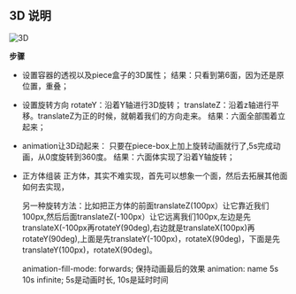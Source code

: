 ## 3D 说明

![3D](http://pela5ecqg.bkt.clouddn.com/WechatIMG23.png)

**步骤**
- 设置容器的透视以及piece盒子的3D属性；
    结果：只看到第6面，因为还是原位置，重叠；
- 设置旋转方向
    rotateY：沿着Y轴进行3D旋转；
    translateZ：沿着z轴进行平移。translateZ为正的时候，就朝着我们的方向走来。
    结果：六面全部围着立起来；
- animation让3D动起来：
    只要在piece-box上加上旋转动画就行了,5s完成动画，从0度旋转到360度。
    结果：六面体实现了沿着Y轴旋转；
- 正方体组装
    正方体，其实不难实现，首先可以想象一个面，然后去拓展其他面如何去实现，

    另一种旋转方法：比如把正方体的前面translateZ(100px）让它靠近我们100px,然后后面translateZ(-100px）让它远离我们100px,左边是先translateX(-100px再rotateY(90deg),右边就是translateX(100px)再rotateY(90deg),上面是先translateY(-100px)，rotateX(90deg)，下面是先translateY(100px)，rotateX(90deg)。


    animation-fill-mode: forwards; 保持动画最后的效果
    animation: name 5s 10s infinite;  5s是动画时长, 10s是延时时间